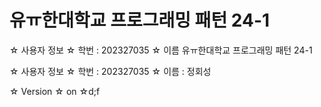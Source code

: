 # 유ㅠ한대학교 프로그래밍 패턴 24-1
☆ 사용자 정보
    ☆ 학번 : 202327035
    ☆ 이름 유ㅠ한대학교 프로그래밍 패턴 24-1

☆ 사용자 정보
    ☆ 학번 : 202327035
    ☆ 이름 : 정회성

☆ Version
    ☆ on
    ☆d;f
